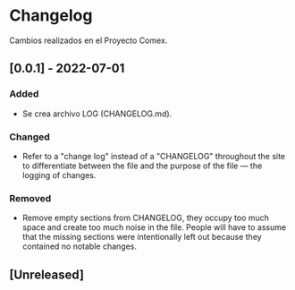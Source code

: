 # Changelog
Cambios realizados en el Proyecto Comex.

## [0.0.1] - 2022-07-01
### Added
- Se crea archivo LOG (CHANGELOG.md).

### Changed
- Refer to a "change log" instead of a "CHANGELOG" throughout the site to
  differentiate between the file and the purpose of the file — the logging of
  changes.

### Removed
- Remove empty sections from CHANGELOG, they occupy too much space and create
  too much noise in the file. People will have to assume that the missing
  sections were intentionally left out because they contained no notable
  changes.

## [Unreleased]